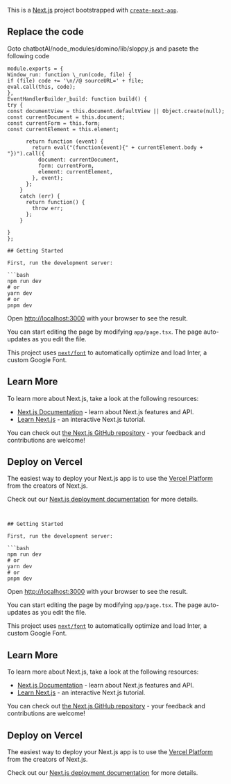 This is a [Next.js](https://nextjs.org/) project bootstrapped with [`create-next-app`](https://github.com/vercel/next.js/tree/canary/packages/create-next-app).

## Replace the code

Goto chatbotAI/node_modules/domino/lib/sloppy.js and pasete the following code

````
module.exports = {
Window_run: function \_run(code, file) {
if (file) code += '\n//@ sourceURL=' + file;
eval.call(this, code);
},
EventHandlerBuilder_build: function build() {
try {
const documentView = this.document.defaultView || Object.create(null);
const currentDocument = this.document;
const currentForm = this.form;
const currentElement = this.element;

      return function (event) {
        return eval("(function(event){" + currentElement.body + "})").call({
          document: currentDocument,
          form: currentForm,
          element: currentElement,
        }, event);
      };
    }
    catch (err) {
      return function() {
        throw err;
      };
    }

}
};

## Getting Started

First, run the development server:

```bash
npm run dev
# or
yarn dev
# or
pnpm dev
````

Open [http://localhost:3000](http://localhost:3000) with your browser to see the result.

You can start editing the page by modifying `app/page.tsx`. The page auto-updates as you edit the file.

This project uses [`next/font`](https://nextjs.org/docs/basic-features/font-optimization) to automatically optimize and load Inter, a custom Google Font.

## Learn More

To learn more about Next.js, take a look at the following resources:

- [Next.js Documentation](https://nextjs.org/docs) - learn about Next.js features and API.
- [Learn Next.js](https://nextjs.org/learn) - an interactive Next.js tutorial.

You can check out [the Next.js GitHub repository](https://github.com/vercel/next.js/) - your feedback and contributions are welcome!

## Deploy on Vercel

The easiest way to deploy your Next.js app is to use the [Vercel Platform](https://vercel.com/new?utm_medium=default-template&filter=next.js&utm_source=create-next-app&utm_campaign=create-next-app-readme) from the creators of Next.js.

Check out our [Next.js deployment documentation](https://nextjs.org/docs/deployment) for more details.

````


## Getting Started

First, run the development server:

```bash
npm run dev
# or
yarn dev
# or
pnpm dev
````

Open [http://localhost:3000](http://localhost:3000) with your browser to see the result.

You can start editing the page by modifying `app/page.tsx`. The page auto-updates as you edit the file.

This project uses [`next/font`](https://nextjs.org/docs/basic-features/font-optimization) to automatically optimize and load Inter, a custom Google Font.

## Learn More

To learn more about Next.js, take a look at the following resources:

- [Next.js Documentation](https://nextjs.org/docs) - learn about Next.js features and API.
- [Learn Next.js](https://nextjs.org/learn) - an interactive Next.js tutorial.

You can check out [the Next.js GitHub repository](https://github.com/vercel/next.js/) - your feedback and contributions are welcome!

## Deploy on Vercel

The easiest way to deploy your Next.js app is to use the [Vercel Platform](https://vercel.com/new?utm_medium=default-template&filter=next.js&utm_source=create-next-app&utm_campaign=create-next-app-readme) from the creators of Next.js.

Check out our [Next.js deployment documentation](https://nextjs.org/docs/deployment) for more details.
